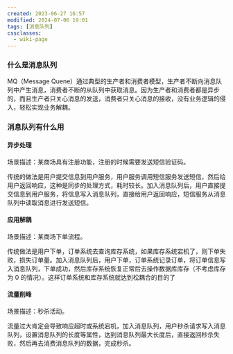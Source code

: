 ```yaml
---
created: 2023-06-27 16:57
modified: 2024-07-06 19:01
tags: [消息队列]
cssclasses:
  - wiki-page
---
```


### 什么是消息队列

MQ（Message Quene）通过典型的生产者和消费者模型，生产者不断向消息队列中产生消息，消费者不断的从队列中获取消息。因为生产者和消费者都是异步的，而且生产者只关心消息的发送，消费者只关心消息的接收，没有业务逻辑的侵入，轻松实现业务解耦。

### 消息队列有什么用

#### 异步处理

场景描述：某商场具有注册功能，注册的时候需要发送短信验证码。

传统的做法是用户提交信息到用户服务，用户服务调用短信服务发送短信，然后给用户返回响应，这种是同步的处理方式，耗时较长。加入消息队列后，用户直接提交信息到用户服务，将信息写入消息队列，直接给用户返回响应，短信服务从消息队列中读取消息进行发送短信。

#### 应用解耦

场景描述：某商场下单流程。

传统做法是用户下单，订单系统去查询库存系统，如果库存系统宕机了，则下单失败，损失订单量。加入消息队列后，用户下单，订单系统记录订单，将订单信息写入消息队列，下单成功，然后库存系统恢复正常后去操作数据库库存（不考虑库存为 0 的情况）。这样订单系统和库存系统就达到松耦合的目的了

#### 流量削峰

场景描述：秒杀活动。

流量过大肯定会导致响应超时或系统宕机，加入消息队列，用户秒杀请求写入消息队列，设置消息队列的长度等属性，达到消息队列最大长度后，直接返回秒杀失败，然后再去消费消息队列的数据，完成秒杀。
